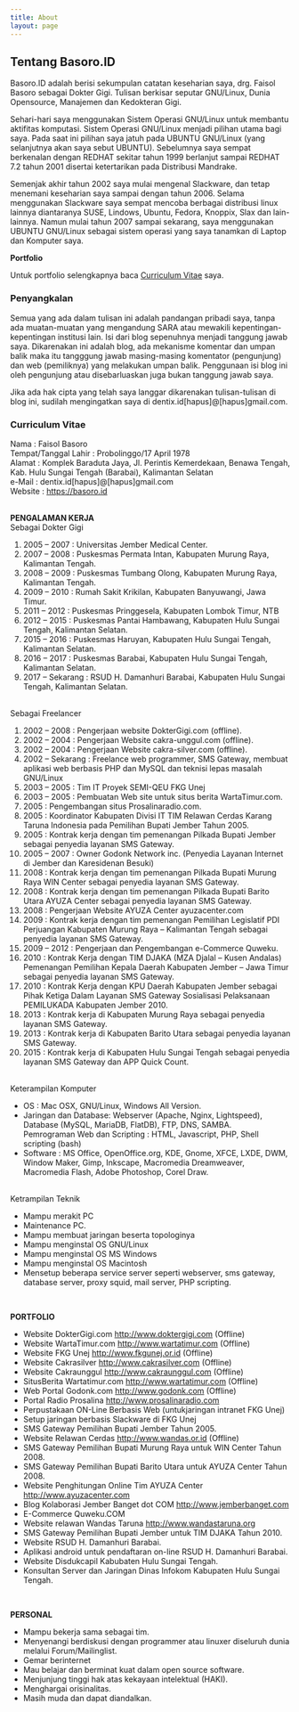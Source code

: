 ```yaml
---
title: About
layout: page
---
```

<!--![Profile Image]({{ site.url }}/{{ site.picture }})-->

## Tentang Basoro.ID

Basoro.ID adalah berisi sekumpulan catatan keseharian saya, drg. Faisol Basoro sebagai Dokter Gigi. Tulisan berkisar seputar GNU/Linux, Dunia Opensource, Manajemen dan Kedokteran Gigi.

Sehari-hari saya menggunakan Sistem Operasi GNU/Linux untuk membantu aktifitas komputasi. Sistem Operasi GNU/Linux menjadi pilihan utama bagi saya. Pada saat ini pilihan saya jatuh pada UBUNTU GNU/Linux (yang selanjutnya akan saya sebut UBUNTU). Sebelumnya saya sempat berkenalan dengan REDHAT sekitar tahun 1999 berlanjut sampai REDHAT 7.2 tahun 2001 disertai ketertarikan pada Distribusi Mandrake.

Semenjak akhir tahun 2002 saya mulai mengenal Slackware, dan tetap menemani keseharian saya sampai dengan tahun 2006. Selama menggunakan Slackware saya sempat mencoba berbagai distribusi linux lainnya diantaranya SUSE, Lindows, Ubuntu, Fedora, Knoppix, Slax dan lain-lainnya. Namun mulai tahun 2007 sampai sekarang, saya menggunakan UBUNTU GNU/Linux sebagai sistem operasi yang saya tanamkan di Laptop dan Komputer saya.

**Portfolio**

Untuk portfolio selengkapnya baca <a href="#curriculum-vitae">Curriculum Vitae</a> saya.

### Penyangkalan

Semua yang ada dalam tulisan ini adalah pandangan pribadi saya, tanpa ada muatan-muatan yang mengandung SARA atau mewakili kepentingan-kepentingan institusi lain. Isi dari blog sepenuhnya menjadi tanggung jawab saya. Dikarenakan ini adalah blog, ada mekanisme komentar dan umpan balik maka itu tangggung jawab masing-masing komentator (pengunjung) dan web (pemiliknya) yang melakukan umpan balik. Penggunaan isi blog ini oleh pengunjung atau disebarluaskan juga bukan tanggung jawab saya.

Jika ada hak cipta yang telah saya langgar dikarenakan tulisan-tulisan di blog ini, sudilah mengingatkan saya di dentix.id[hapus]@[hapus]gmail.com.


### Curriculum Vitae

<section id="curriculum-vitae"> 
Nama : Faisol Basoro <br/>
Tempat/Tanggal Lahir : Probolinggo/17 April 1978  <br/>
Alamat : Komplek Baraduta Jaya, Jl. Perintis Kemerdekaan, Benawa Tengah, Kab. Hulu Sungai Tengah (Barabai), Kalimantan Selatan <br/>
e-Mail : dentix.id[hapus]@[hapus]gmail.com <br/>
Website : <a href="https://basoro.id" rel="nofollow">https://basoro.id</a><br/><br/>
  
**PENGALAMAN KERJA**
<br>
Sebagai Dokter Gigi
<ol>
<li>2005 &#8211; 2007 : Universitas Jember Medical Center.</li>
<li>2007 &#8211; 2008 : Puskesmas Permata Intan, Kabupaten Murung Raya, Kalimantan Tengah.</li>
<li>2008 &#8211; 2009 : Puskesmas Tumbang Olong, Kabupaten Murung Raya, Kalimantan Tengah.</li>
<li>2009 &#8211; 2010 : Rumah Sakit Krikilan, Kabupaten Banyuwangi, Jawa Timur.</li>
<li>2011 &#8211; 2012 : Puskesmas Pringgesela, Kabupaten Lombok Timur, NTB</li>
<li>2012 &#8211; 2015 : Puskesmas Pantai Hambawang, Kabupaten Hulu Sungai Tengah, Kalimantan Selatan.</li>
<li>2015 &#8211; 2016 : Puskesmas Haruyan, Kabupaten Hulu Sungai Tengah, Kalimantan Selatan.</li>
<li>2016 &#8211; 2017 : Puskesmas Barabai, Kabupaten Hulu Sungai Tengah, Kalimantan Selatan.</li>
<li>2017 &#8211; Sekarang : RSUD H. Damanhuri Barabai, Kabupaten Hulu Sungai Tengah, Kalimantan Selatan.</li>
</ol>
<br>
Sebagai Freelancer
<ol>
<li>2002 – 2008 : Pengerjaan website DokterGigi.com (offline).</li>
<li>2002 – 2004 : Pengerjaan Website cakra-unggul.com (offline).</li>
<li>2002 – 2004 : Pengerjaan Website cakra-silver.com (offline).</li>
<li>2002 – Sekarang : Freelance web programmer, SMS Gateway, membuat aplikasi web berbasis PHP dan MySQL dan teknisi lepas masalah GNU/Linux</li>
<li>2003 – 2005 : Tim IT Proyek SEMI-QEU FKG Unej</li>
<li>2003 – 2005 : Pembuatan Web site untuk situs berita WartaTimur.com.</li>
<li>2005 : Pengembangan situs Prosalinaradio.com.</li>
<li>2005 : Koordinator Kabupaten Divisi IT TIM Relawan Cerdas Karang Taruna Indonesia pada Pemilihan Bupati Jember Tahun 2005.</li>
<li>2005 : Kontrak kerja dengan tim pemenangan Pilkada Bupati Jember sebagai penyedia layanan SMS Gateway.</li>
<li>2005 – 2007 : Owner Godonk Network inc. (Penyedia Layanan Internet di Jember dan Karesidenan Besuki)</li>
<li>2008 : Kontrak kerja dengan tim pemenangan Pilkada Bupati Murung Raya WIN Center sebagai penyedia layanan SMS Gateway.</li>
<li>2008 : Kontrak kerja dengan tim pemenangan Pilkada Bupati Barito Utara AYUZA Center sebagai penyedia layanan SMS Gateway.</li>
<li>2008 : Pengerjaan Website AYUZA Center ayuzacenter.com</li>
<li>2009 : Kontrak kerja dengan tim pemenangan Pemilihan Legislatif PDI Perjuangan Kabupaten Murung Raya – Kalimantan Tengah sebagai penyedia layanan SMS Gateway.</li>
<li>2009 – 2012 : Pengerjaan dan Pengembangan e-Commerce Quweku.</li>
<li>2010 : Kontrak Kerja dengan TIM DJAKA (MZA Djalal – Kusen Andalas) Pemenangan Pemilihan Kepala Daerah Kabupaten Jember – Jawa Timur sebagai penyedia layanan SMS Gateway.</li>
<li>2010 : Kontrak Kerja dengan KPU Daerah Kabupaten Jember sebagai Pihak Ketiga Dalam Layanan SMS Gateway Sosialisasi Pelaksanaan PEMILUKADA Kabupaten Jember 2010.</li>
<li>2013 : Kontrak kerja di Kabupaten Murung Raya sebagai penyedia layanan SMS Gateway.</li>
<li>2013 : Kontrak kerja di Kabupaten Barito Utara sebagai penyedia layanan SMS Gateway.</li>
<li>2015 : Kontrak kerja di Kabupaten Hulu Sungai Tengah sebagai penyedia layanan SMS Gateway dan APP Quick Count.</li>
</ol>
<br>
Keterampilan Komputer
<ul>
<li>OS : Mac OSX, GNU/Linux, Windows All Version.</li>
<li>Jaringan dan Database: Webserver (Apache, Nginx, Lightspeed), Database (MySQL, MariaDB, FlatDB), FTP, DNS, SAMBA.<br />
Pemrograman Web dan Scripting : HTML, Javascript, PHP, Shell scripting (bash)</li>
<li>Software : MS Office, OpenOffice.org, KDE, Gnome, XFCE, LXDE, DWM, Window Maker, Gimp, Inkscape, Macromedia Dreamweaver, Macromedia Flash, Adobe Photoshop, Corel Draw.</li>
</ul>
<br>
Ketrampilan Teknik
<ul>
<li>Mampu merakit PC</li>
<li>Maintenance PC.</li>
<li>Mampu membuat jaringan beserta topologinya</li>
<li>Mampu menginstal OS GNU/Linux</li>
<li>Mampu menginstal OS MS Windows</li>
<li>Mampu menginstal OS Macintosh</li>
<li>Mensetup beberapa service server seperti webserver, sms gateway, database server, proxy squid, mail server, PHP scripting.</li>
</ul>
<br>

**PORTFOLIO**

<ul>
<li>Website DokterGigi.com <a href="http://www.doktergigi.com" rel="nofollow">http://www.doktergigi.com</a> (Offline)</li>
<li>Website WartaTimur.com <a href="http://www.wartatimur.com" rel="nofollow">http://www.wartatimur.com</a> (Offline)</li>
<li>Website FKG Unej <a href="http://www.fkgunej.or.id" rel="nofollow">http://www.fkgunej.or.id</a> (Offline)</li>
<li>Website Cakrasilver <a href="http://www.cakrasilver.com" rel="nofollow">http://www.cakrasilver.com</a> (Offline)</li>
<li>Website Cakraunggul <a href="http://www.cakraunggul.com" rel="nofollow">http://www.cakraunggul.com</a> (Offline)</li>
<li>SitusBerita Wartatimur.com <a href="http://www.wartatimur.com" rel="nofollow">http://www.wartatimur.com</a> (Offline)</li>
<li>Web Portal Godonk.com <a href="http://www.godonk.com" rel="nofollow">http://www.godonk.com</a> (Offline)</li>
<li>Portal Radio Prosalina <a href="http://www.prosalinaradio.com" rel="nofollow">http://www.prosalinaradio.com</a></li>
<li>Perpustakaan ON-Line Berbasis Web (untukjaringan intranet FKG Unej)</li>
<li>Setup jaringan berbasis Slackware di FKG Unej</li>
<li>SMS Gateway Pemilihan Bupati Jember Tahun 2005.</li>
<li>Website Relawan Cerdas <a href="http://www.wandas.or.id" rel="nofollow">http://www.wandas.or.id</a> (Offline)</li>
<li>SMS Gateway Pemilihan Bupati Murung Raya untuk WIN Center Tahun 2008.</li>
<li>SMS Gateway Pemilihan Bupati Barito Utara untuk AYUZA Center Tahun 2008.</li>
<li>Website Penghitungan Online Tim AYUZA Center <a href="http://www.ayuzacenter.com" rel="nofollow">http://www.ayuzacenter.com</a></li>
<li>Blog Kolaborasi Jember Banget dot COM <a href="http://www.jemberbanget.com" rel="nofollow">http://www.jemberbanget.com</a></li>
<li>E-Commerce Quweku.COM</li>
<li>Website relawan Wandas Taruna <a href="http://www.wandastaruna.org" rel="nofollow">http://www.wandastaruna.org</a></li>
<li>SMS Gateway Pemilihan Bupati Jember untuk TIM DJAKA Tahun 2010.</li>
<li>Website RSUD H. Damanhuri Barabai.</li>
<li>Aplikasi android untuk pendaftaran on-line RSUD H. Damanhuri Barabai.</li>
<li>Website Disdukcapil Kabubaten Hulu Sungai Tengah.</li>
<li>Konsultan Server dan Jaringan Dinas Infokom Kabupaten Hulu Sungai Tengah.</li>
</ul>
<br>

**PERSONAL** 

<ul>
<li>Mampu bekerja sama sebagai tim.</li>
<li>Menyenangi berdiskusi dengan programmer atau linuxer diseluruh dunia melalui Forum/Mailinglist.</li>
<li>Gemar berinternet</li>
<li>Mau belajar dan berminat kuat dalam open source software.</li>
<li>Menjunjung tinggi hak atas kekayaan intelektual (HAKI).</li>
<li>Menghargai orisinalitas.</li>
<li>Masih muda dan dapat diandalkan.</li>
</ul>
</section>
